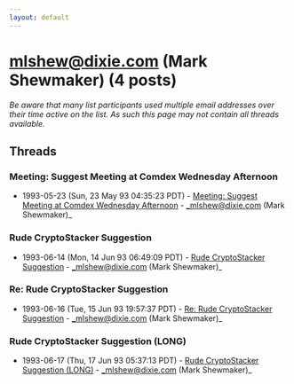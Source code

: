 ```yaml
---
layout: default
---
```


# mlshew@dixie.com (Mark Shewmaker) (4 posts)

_Be aware that many list participants used multiple email addresses over their time active on the list. As such this page may not contain all threads available._

## Threads

### Meeting: Suggest Meeting at Comdex Wednesday Afternoon
+ 1993-05-23 (Sun, 23 May 93 04:35:23 PDT) - [Meeting: Suggest Meeting at Comdex Wednesday Afternoon](/archive/1993/05/6ab9939e078b5162221eef253f5bc2792c4cf570ff80001679820c809563dad4) - _mlshew@dixie.com (Mark Shewmaker)_

### Rude CryptoStacker Suggestion
+ 1993-06-14 (Mon, 14 Jun 93 06:49:09 PDT) - [Rude CryptoStacker Suggestion](/archive/1993/06/41a690f5584fe6b16a24120d117c531e4e7325e86f5081b17bf3b51b7f4bc32b) - _mlshew@dixie.com (Mark Shewmaker)_

### Re: Rude CryptoStacker Suggestion
+ 1993-06-16 (Tue, 15 Jun 93 19:57:37 PDT) - [Re: Rude CryptoStacker Suggestion](/archive/1993/06/dc03ac53ffe1b97a92fd9614ef159706ee8b127958083d3d2691339d9b7c7668) - _mlshew@dixie.com (Mark Shewmaker)_

### Rude CryptoStacker Suggestion (LONG)
+ 1993-06-17 (Thu, 17 Jun 93 05:37:13 PDT) - [Rude CryptoStacker Suggestion (LONG)](/archive/1993/06/5698fba1ce355a97f4727193f42579d98f0bbd6d041d8104eba76795f1faa157) - _mlshew@dixie.com (Mark Shewmaker)_

